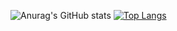 ![Anurag's GitHub stats](https://github-readme-stats.vercel.app/api?username=GiWoonHwang&show_icons=true&theme=dark)
﻿[![Top Langs](https://github-readme-stats.vercel.app/api/top-langs/?username=jogilsang&langs_count=10&layout=compact&theme=dark)](https://github.com/GiWoonHwang/GiWoonHwang)


